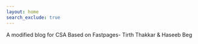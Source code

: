 ```yaml
---
layout: home
search_exclude: true
---
```

A modified blog for CSA Based on Fastpages- Tirth Thakkar & Haseeb Beg   

<script>
window.onload = function() {
    window.location.href = "stroke";
}
</script>
